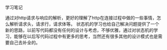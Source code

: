 学习笔记

通过对http请求与响应的解析，更好的理解了http在连接过程中做的一些事情，怎么解析请求头，请求行，请求体等。
状态机的学习也给自己解决问题提供了一个新的思路，以前写代码都没有任何的设计与考虑，不够优雅，通过对状态机的学习，能够在以后写代码过程中有更多的思考，当然还有很多其他的设计模式也是需要自己去补全的。
